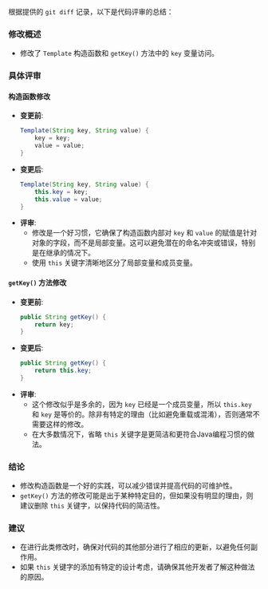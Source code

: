 根据提供的 `git diff` 记录，以下是代码评审的总结：

### 修改概述
- 修改了 `Template` 构造函数和 `getKey()` 方法中的 `key` 变量访问。

### 具体评审

#### 构造函数修改
- **变更前**:
  ```java
  Template(String key, String value) {
      key = key;
      value = value;
  }
  ```
- **变更后**:
  ```java
  Template(String key, String value) {
      this.key = key;
      this.value = value;
  }
  ```
- **评审**:
  - 修改是一个好习惯，它确保了构造函数内部对 `key` 和 `value` 的赋值是针对对象的字段，而不是局部变量。这可以避免潜在的命名冲突或错误，特别是在继承的情况下。
  - 使用 `this` 关键字清晰地区分了局部变量和成员变量。

#### `getKey()` 方法修改
- **变更前**:
  ```java
  public String getKey() {
      return key;
  }
  ```
- **变更后**:
  ```java
  public String getKey() {
      return this.key;
  }
  ```
- **评审**:
  - 这个修改似乎是多余的，因为 `key` 已经是一个成员变量，所以 `this.key` 和 `key` 是等价的。除非有特定的理由（比如避免重载或混淆），否则通常不需要这样的修改。
  - 在大多数情况下，省略 `this` 关键字是更简洁和更符合Java编程习惯的做法。

### 结论
- 修改构造函数是一个好的实践，可以减少错误并提高代码的可维护性。
- `getKey()` 方法的修改可能是出于某种特定目的，但如果没有明显的理由，则建议删除 `this` 关键字，以保持代码的简洁性。

### 建议
- 在进行此类修改时，确保对代码的其他部分进行了相应的更新，以避免任何副作用。
- 如果 `this` 关键字的添加有特定的设计考虑，请确保其他开发者了解这种做法的原因。